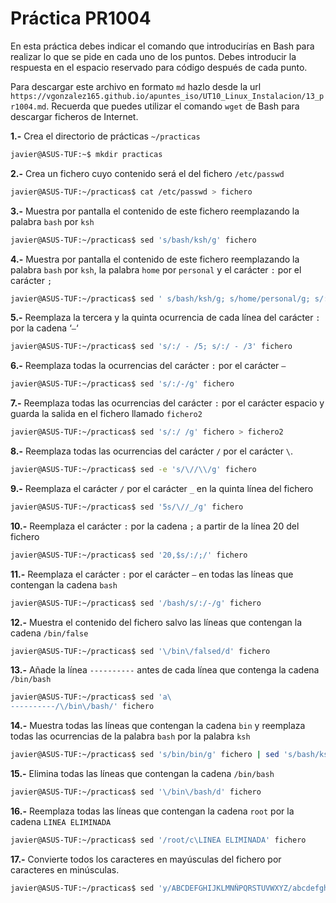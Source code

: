 # Práctica PR1004

En esta práctica debes indicar el comando que introducirías en Bash para realizar lo que se pide en cada uno de los puntos. Debes introducir la respuesta en el espacio reservado para código después de cada punto.

Para descargar este archivo en formato `md` hazlo desde la url `https://vgonzalez165.github.io/apuntes_iso/UT10_Linux_Instalacion/13_pr1004.md`. Recuerda que puedes utilizar el comando `wget` de Bash para descargar ficheros de Internet.


**1.-** Crea el directorio de prácticas `~/practicas`
```bash
javier@ASUS-TUF:~$ mkdir practicas
```

**2.-** Crea un fichero cuyo contenido será el del fichero `/etc/passwd`
```bash
javier@ASUS-TUF:~/practicas$ cat /etc/passwd > fichero
```
**3.-** Muestra por pantalla el contenido de este fichero reemplazando la palabra `bash` por `ksh`
```bash
javier@ASUS-TUF:~/practicas$ sed 's/bash/ksh/g' fichero
```

**4.-** Muestra por pantalla el contenido de este fichero reemplazando la palabra `bash` por `ksh`, la palabra `home` por `personal` y el carácter `:` por el carácter `;`
```bash
javier@ASUS-TUF:~/practicas$ sed ' s/bash/ksh/g; s/home/personal/g; s/:/;/g' fichero 
```

**5.-** Reemplaza la tercera y la quinta ocurrencia de cada línea del carácter `:` por la cadena ‘` – `‘
```bash
javier@ASUS-TUF:~/practicas$ sed 's/:/ - /5; s/:/ - /3' fichero
```

**6.-** Reemplaza todas la ocurrencias del carácter `:` por el carácter `–`
```bash
javier@ASUS-TUF:~/practicas$ sed 's/:/-/g' fichero
```

**7.-** Reemplaza todas las ocurrencias del carácter `:` por el carácter espacio y guarda la salida en el fichero llamado `fichero2`
```bash
javier@ASUS-TUF:~/practicas$ sed 's/:/ /g' fichero > fichero2
```

**8.-** Reemplaza todas las ocurrencias del carácter `/` por el carácter `\`.
```bash
javier@ASUS-TUF:~/practicas$ sed -e 's/\//\\/g' fichero
```

**9.-** Reemplaza el carácter `/` por el carácter `_` en la quinta línea del fichero
```bash
javier@ASUS-TUF:~/practicas$ sed '5s/\//_/g' fichero
```

**10.-** Reemplaza el carácter `:` por la cadena ` ; ` a partir de la línea 20 del fichero
```bash
javier@ASUS-TUF:~/practicas$ sed '20,$s/:/;/' fichero
```

**11.-** Reemplaza el carácter `:` por el carácter `–` en todas las líneas que contengan la cadena `bash`
```bash
javier@ASUS-TUF:~/practicas$ sed '/bash/s/:/-/g' fichero
```

**12.-** Muestra el contenido del fichero salvo las líneas que contengan la cadena `/bin/false`
```bash
javier@ASUS-TUF:~/practicas$ sed '\/bin\/falsed/d' fichero
```

**13.-** Añade la línea `----------` antes de cada línea que contenga la cadena `/bin/bash`
```bash
javier@ASUS-TUF:~/practicas$ sed 'a\
----------/\/bin\/bash/' fichero
```

**14.-** Muestra todas las líneas que contengan la cadena `bin` y reemplaza todas las ocurrencias de la palabra `bash` por la palabra `ksh`
```bash
javier@ASUS-TUF:~/practicas$ sed 's/bin/bin/g' fichero | sed 's/bash/ksh/g' fichero
```

**15.-** Elimina todas las líneas que contengan la cadena `/bin/bash`
```bash
javier@ASUS-TUF:~/practicas$ sed '\/bin\/bash/d' fichero
```

**16.-** Reemplaza todas las líneas que contengan la cadena `root` por la cadena `LINEA ELIMINADA`
```bash
javier@ASUS-TUF:~/practicas$ sed '/root/c\LINEA ELIMINADA' fichero
```

**17.-** Convierte todos los caracteres en mayúsculas del fichero por caracteres en minúsculas.
```bash
javier@ASUS-TUF:~/practicas$ sed 'y/ABCDEFGHIJKLMNÑPQRSTUVWXYZ/abcdefghijklmnñpqrstuvwxyz/' fichero
```
